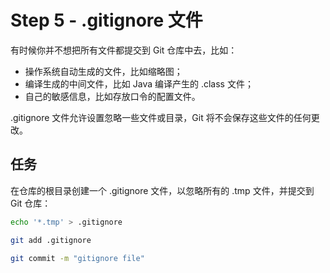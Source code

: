 # Step 5 - .gitignore 文件
有时候你并不想把所有文件都提交到 Git 仓库中去，比如：
- 操作系统自动生成的文件，比如缩略图；
- 编译生成的中间文件，比如 Java 编译产生的 .class 文件；
- 自己的敏感信息，比如存放口令的配置文件。

.gitignore 文件允许设置忽略一些文件或目录，Git 将不会保存这些文件的任何更改。

## 任务
在仓库的根目录创建一个 .gitignore 文件，以忽略所有的 .tmp 文件，并提交到 Git 仓库：
```bash
echo '*.tmp' > .gitignore
```
```bash
git add .gitignore
```
```bash
git commit -m "gitignore file"
```
